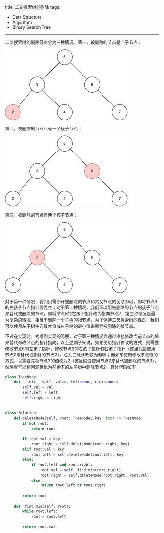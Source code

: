 title: 二叉搜索树的删除
tags:
- Data Structure
- Algorithm
- Binary Search Tree
---

二叉搜索树的删除可以分为三种情况。第一，被删除的节点是叶子节点：

![alt](/images/bst-delete-1.png)

第二，被删除的节点只有一个孩子节点：

![alt](/images/bst-delete-2.png)

第三，被删除的节点有两个孩子节点：

![alt](/images/bst-delete-3.png)

对于第一种情况，我们只需断开被删除的节点和其父节点的关联即可，即将节点3的左孩子节点指针置为空；对于第二种情况，我们可以用被删除的节点的孩子节点来替代被删除的节点，即将节点5的右孩子指针改为指向节点7；第三种情况是最为复杂的情况，相当于删除一个子树的根节点，为了保持二叉搜索树的性质，我们可以使用左子树中的最大值或右子树的最小值来替代被删除的根节点。

不过在实现时，考虑到实现的简便，对于第三种情况会通过直接修改当前节点的值来替代修改节点的指针指向，以上述例子来说，如果使用指针修改的方式，则需要修改节点5的左孩子指针，修改节点2的左孩子指针和右孩子指针（这里假设使用节点2来替代被删除的节点3），总共三处修改较为繁琐；而如果使用修改节点值的方式，只需要先将节点3的值改为2（这里假设使用节点2来替代被删除的节点3），然后就可以将问题转化为在余下的左子树中删除节点2。具体代码如下：

```py
class TreeNode:
    def __init__(self, val=0, left=None, right=None):
        self.val = val
        self.left = left
        self.right = right


class Solution:
    def deleteNode(self, root: TreeNode, key: int) -> TreeNode:
        if not root:
            return root

        if root.val < key:
            root.right = self.deleteNode(root.right, key)
        elif root.val > key:
            root.left = self.deleteNode(root.left, key)
        else:
            if root.left and root.right:
                root.val = self._find_min(root.right)
                root.right = self.deleteNode(root.right, root.val)
            else:
                return root.left or root.right

        return root

    def _find_min(self, root):
        while root.left:
            root = root.left

        return root.val
```
